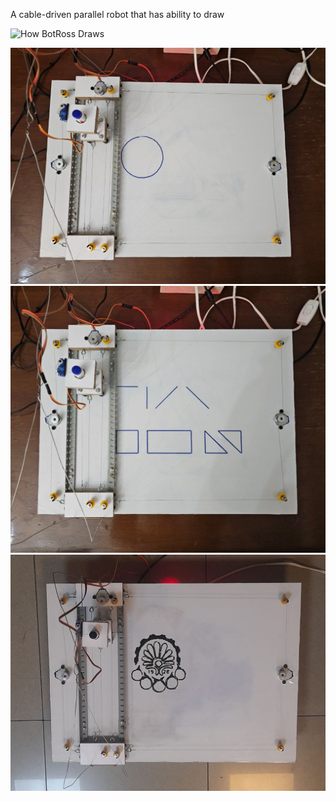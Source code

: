 A cable-driven parallel robot that has ability to draw

![How BotRoss Draws](./data/overview.gif)

<p align="center">
  <a>
    <img src="./data/BotRoss Circle.jpg">
  </a>
  <a>
    <img src="./data/BotRoss Preset.jpg">
  </a>
  <a>
    <img src="./data/BotRoss AUT.jpg">
  </a>
</p>
